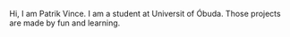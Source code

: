 Hi, I am Patrik Vince.
I am a student at Universit of Óbuda.
Those projects are made by fun and learning.
